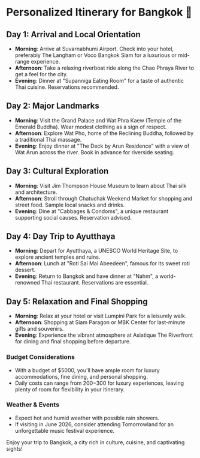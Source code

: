 # Personalized Itinerary for Bangkok 🎯

## Day 1: Arrival and Local Orientation
- **Morning**: Arrive at Suvarnabhumi Airport. Check into your hotel, preferably The Langham or Voco Bangkok Siam for a luxurious or mid-range experience.
- **Afternoon**: Take a relaxing riverboat ride along the Chao Phraya River to get a feel for the city.
- **Evening**: Dinner at "Supanniga Eating Room" for a taste of authentic Thai cuisine. Reservations recommended.

## Day 2: Major Landmarks
- **Morning**: Visit the Grand Palace and Wat Phra Kaew (Temple of the Emerald Buddha). Wear modest clothing as a sign of respect.
- **Afternoon**: Explore Wat Pho, home of the Reclining Buddha, followed by a traditional Thai massage.
- **Evening**: Enjoy dinner at "The Deck by Arun Residence" with a view of Wat Arun across the river. Book in advance for riverside seating.

## Day 3: Cultural Exploration
- **Morning**: Visit Jim Thompson House Museum to learn about Thai silk and architecture.
- **Afternoon**: Stroll through Chatuchak Weekend Market for shopping and street food. Sample local snacks and drinks.
- **Evening**: Dine at "Cabbages & Condoms", a unique restaurant supporting social causes. Reservation advised.

## Day 4: Day Trip to Ayutthaya
- **Morning**: Depart for Ayutthaya, a UNESCO World Heritage Site, to explore ancient temples and ruins.
- **Afternoon**: Lunch at "Roti Sai Mai Abeedeen", famous for its sweet roti dessert.
- **Evening**: Return to Bangkok and have dinner at "Nahm", a world-renowned Thai restaurant. Reservations are essential.

## Day 5: Relaxation and Final Shopping
- **Morning**: Relax at your hotel or visit Lumpini Park for a leisurely walk.
- **Afternoon**: Shopping at Siam Paragon or MBK Center for last-minute gifts and souvenirs.
- **Evening**: Experience the vibrant atmosphere at Asiatique The Riverfront for dining and final shopping before departure.

### Budget Considerations
- With a budget of $5000, you'll have ample room for luxury accommodations, fine dining, and personal shopping.
- Daily costs can range from $200-$300 for luxury experiences, leaving plenty of room for flexibility in your itinerary.

### Weather & Events
- Expect hot and humid weather with possible rain showers.
- If visiting in June 2026, consider attending Tomorrowland for an unforgettable music festival experience. 

Enjoy your trip to Bangkok, a city rich in culture, cuisine, and captivating sights!